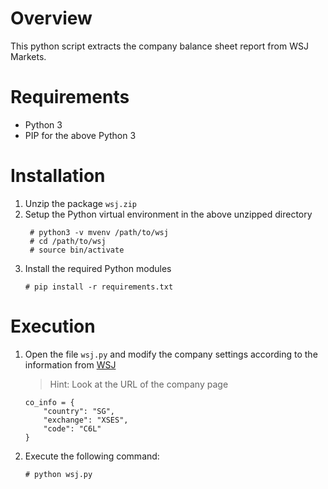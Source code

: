 # Overview
This python script extracts the company balance sheet report from WSJ Markets.

# Requirements
- Python 3
- PIP for the above Python 3

# Installation
1. Unzip the package `wsj.zip`
2. Setup the Python virtual environment in the above unzipped directory
   ```
    # python3 -v mvenv /path/to/wsj
    # cd /path/to/wsj
    # source bin/activate
   ```
3. Install the required Python modules
    ```
   # pip install -r requirements.txt
   ```
# Execution
1. Open the file `wsj.py` and modify the company settings according to the information from [WSJ](https://www.wsj.com/market-data/quotes/company-list/)
    > Hint: Look at the URL of the company page
    ```
    co_info = {
	    "country": "SG",
	    "exchange": "XSES",
	    "code": "C6L"
    }
    ```
2. Execute the following command:
    ```
   # python wsj.py
    ```

